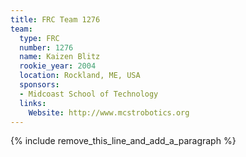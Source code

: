```yaml
---
title: FRC Team 1276
team:
  type: FRC
  number: 1276
  name: Kaizen Blitz
  rookie_year: 2004
  location: Rockland, ME, USA
  sponsors:
  - Midcoast School of Technology
  links:
    Website: http://www.mcstrobotics.org
---
```


{% include remove_this_line_and_add_a_paragraph %}